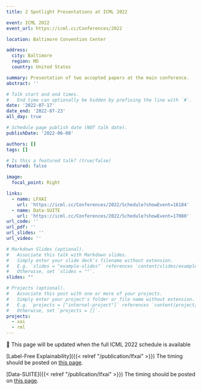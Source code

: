 ```yaml
---
title: 2 Spotlight Presentations at ICML 2022

event: ICML 2022
event_url: https://icml.cc/Conferences/2022

location: Baltimore Convention Center

address:
  city: Baltimore
  region: MD
  country: United States

summary: Presentation of two accepted papers at the main conference.
abstract: ''

# Talk start and end times.
#   End time can optionally be hidden by prefixing the line with `#`.
date: '2022-07-17'
date_end: '2022-07-23'
all_day: true

# Schedule page publish date (NOT talk date).
publishDate: '2022-06-08'

authors: []
tags: []

# Is this a featured talk? (true/false)
featured: false

image:
  focal_point: Right

links:
  - name: LFXAI
    url: 'https://icml.cc/Conferences/2022/Schedule?showEvent=16184'
  - name: Data-SUITE
    url: 'https://icml.cc/Conferences/2022/Schedule?showEvent=17080'  
url_code: ''
url_pdf: ''
url_slides: ''
url_video: ''

# Markdown Slides (optional).
#   Associate this talk with Markdown slides.
#   Simply enter your slide deck's filename without extension.
#   E.g. `slides = "example-slides"` references `content/slides/example-slides.md`.
#   Otherwise, set `slides = ""`.
slides: ""

# Projects (optional).
#   Associate this post with one or more of your projects.
#   Simply enter your project's folder or file name without extension.
#   E.g. `projects = ["internal-project"]` references `content/project/deep-learning/index.md`.
#   Otherwise, set `projects = []`.
projects:
  - xai
  - rml
---
```


:construction: This page will be updated when the full ICML 2022 schedule is available

[Label-Free Explainability]({{< relref "/publication/lfxai" >}}) The timing should be posted on [this page](https://icml.cc/Conferences/2022/Schedule?showEvent=16184).

[Data-SUITE]({{< relref "/publication/lfxai" >}}) The timing should be posted on [this page](https://icml.cc/Conferences/2022/Schedule?showEvent=17080).
